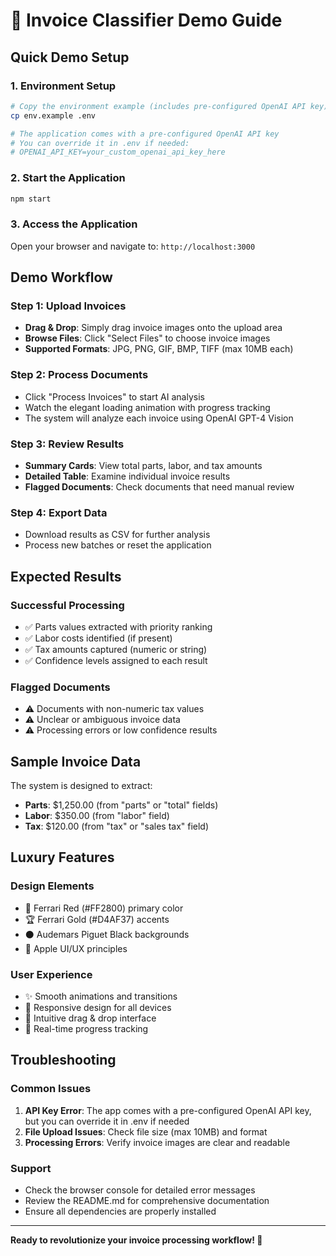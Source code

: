# 🚗 Invoice Classifier Demo Guide

## Quick Demo Setup

### 1. Environment Setup
```bash
# Copy the environment example (includes pre-configured OpenAI API key)
cp env.example .env

# The application comes with a pre-configured OpenAI API key
# You can override it in .env if needed:
# OPENAI_API_KEY=your_custom_openai_api_key_here
```

### 2. Start the Application
```bash
npm start
```

### 3. Access the Application
Open your browser and navigate to: `http://localhost:3000`

## Demo Workflow

### Step 1: Upload Invoices
- **Drag & Drop**: Simply drag invoice images onto the upload area
- **Browse Files**: Click "Select Files" to choose invoice images
- **Supported Formats**: JPG, PNG, GIF, BMP, TIFF (max 10MB each)

### Step 2: Process Documents
- Click "Process Invoices" to start AI analysis
- Watch the elegant loading animation with progress tracking
- The system will analyze each invoice using OpenAI GPT-4 Vision

### Step 3: Review Results
- **Summary Cards**: View total parts, labor, and tax amounts
- **Detailed Table**: Examine individual invoice results
- **Flagged Documents**: Check documents that need manual review

### Step 4: Export Data
- Download results as CSV for further analysis
- Process new batches or reset the application

## Expected Results

### Successful Processing
- ✅ Parts values extracted with priority ranking
- ✅ Labor costs identified (if present)
- ✅ Tax amounts captured (numeric or string)
- ✅ Confidence levels assigned to each result

### Flagged Documents
- ⚠️ Documents with non-numeric tax values
- ⚠️ Unclear or ambiguous invoice data
- ⚠️ Processing errors or low confidence results

## Sample Invoice Data

The system is designed to extract:
- **Parts**: $1,250.00 (from "parts" or "total" fields)
- **Labor**: $350.00 (from "labor" field)
- **Tax**: $120.00 (from "tax" or "sales tax" field)

## Luxury Features

### Design Elements
- 🎨 Ferrari Red (#FF2800) primary color
- 🏆 Ferrari Gold (#D4AF37) accents
- ⚫ Audemars Piguet Black backgrounds
- 🍎 Apple UI/UX principles

### User Experience
- ✨ Smooth animations and transitions
- 📱 Responsive design for all devices
- 🎯 Intuitive drag & drop interface
- 🔄 Real-time progress tracking

## Troubleshooting

### Common Issues
1. **API Key Error**: The app comes with a pre-configured OpenAI API key, but you can override it in .env if needed
2. **File Upload Issues**: Check file size (max 10MB) and format
3. **Processing Errors**: Verify invoice images are clear and readable

### Support
- Check the browser console for detailed error messages
- Review the README.md for comprehensive documentation
- Ensure all dependencies are properly installed

---

**Ready to revolutionize your invoice processing workflow! 🚀**
